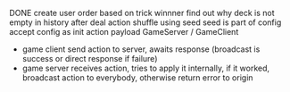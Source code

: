 DONE create user order based on trick winnner
find out why deck is not empty in history after deal action
shuffle using seed
seed is part of config
accept config as init action payload
GameServer / GameClient
  - game client send action to server, awaits response (broadcast is success or direct response if failure)
  - game server receives action, tries to apply it internally, if it worked, broadcast action to everybody, otherwise return error to origin